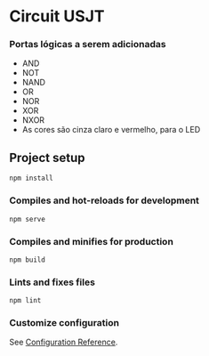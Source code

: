 # Circuit USJT

### Portas lógicas a serem adicionadas
 - AND
- NOT
- NAND
- OR
- NOR
- XOR
- NXOR
 - As cores são cinza claro e vermelho, para o LED

## Project setup
```
npm install
```

### Compiles and hot-reloads for development
```
npm serve
```

### Compiles and minifies for production
```
npm build
```

### Lints and fixes files
```
npm lint
```

### Customize configuration
See [Configuration Reference](https://cli.vuejs.org/config/).
